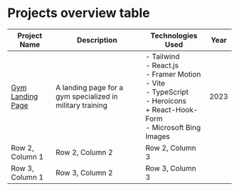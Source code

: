 # Projects overview table

| Project Name | Description | Technologies Used | Year | 
| -------- | -------- | -------- | -------- |
| [Gym Landing Page](https://github.com/NilArj/fitness) | A landing page for a gym specialized in military training | - Tailwind<br>  - React.js<br> - Framer Motion<br> - Vite<br> - TypeScript<br>  - Heroicons<br>  + React-Hook-Form<br> - Microsoft Bing Images<br> | 2023|  
| Row 2, Column 1 | Row 2, Column 2 | Row 2, Column 3 |
| Row 3, Column 1 | Row 3, Column 2 | Row 3, Column 3 |
